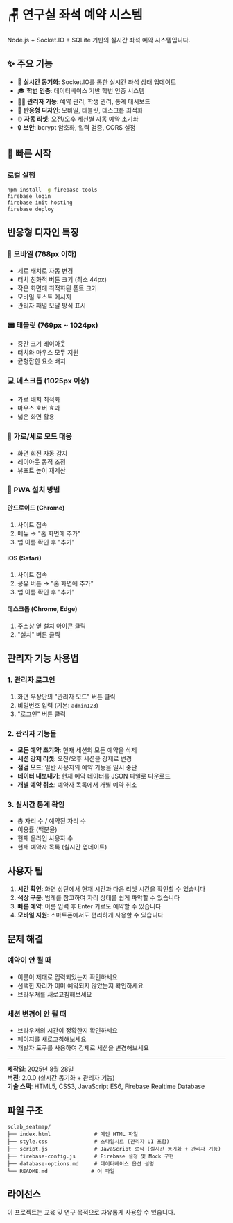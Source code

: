 # 🪑 연구실 좌석 예약 시스템

Node.js + Socket.IO + SQLite 기반의 실시간 좌석 예약 시스템입니다.

## ✨ 주요 기능

- 🔄 **실시간 동기화**: Socket.IO를 통한 실시간 좌석 상태 업데이트
- 🎓 **학번 인증**: 데이터베이스 기반 학번 인증 시스템
- 👨‍💼 **관리자 기능**: 예약 관리, 학생 관리, 통계 대시보드
- 📱 **반응형 디자인**: 모바일, 태블릿, 데스크톱 최적화
- ⏰ **자동 리셋**: 오전/오후 세션별 자동 예약 초기화
- 🔒 **보안**: bcrypt 암호화, 입력 검증, CORS 설정

## 🚀 빠른 시작

### 로컬 실행
```bash
npm install -g firebase-tools
firebase login
firebase init hosting
firebase deploy
```

## 반응형 디자인 특징

### 📱 모바일 (768px 이하)
- 세로 배치로 자동 변경
- 터치 친화적 버튼 크기 (최소 44px)
- 작은 화면에 최적화된 폰트 크기
- 모바일 토스트 메시지
- 관리자 패널 모달 방식 표시

### 📟 태블릿 (769px ~ 1024px)
- 중간 크기 레이아웃
- 터치와 마우스 모두 지원
- 균형잡힌 요소 배치

### 💻 데스크톱 (1025px 이상)
- 가로 배치 최적화
- 마우스 호버 효과
- 넓은 화면 활용

### 🔄 가로/세로 모드 대응
- 화면 회전 자동 감지
- 레이아웃 동적 조정
- 뷰포트 높이 재계산

### 📲 PWA 설치 방법

#### 안드로이드 (Chrome)
1. 사이트 접속
2. 메뉴 → "홈 화면에 추가"
3. 앱 이름 확인 후 "추가"

#### iOS (Safari)
1. 사이트 접속
2. 공유 버튼 → "홈 화면에 추가"
3. 앱 이름 확인 후 "추가"

#### 데스크톱 (Chrome, Edge)
1. 주소창 옆 설치 아이콘 클릭
2. "설치" 버튼 클릭

## 관리자 기능 사용법

### 1. 관리자 로그인
1. 화면 우상단의 "관리자 모드" 버튼 클릭
2. 비밀번호 입력 (기본: `admin123`)
3. "로그인" 버튼 클릭

### 2. 관리자 기능들
- **모든 예약 초기화**: 현재 세션의 모든 예약을 삭제
- **세션 강제 리셋**: 오전/오후 세션을 강제로 변경
- **점검 모드**: 일반 사용자의 예약 기능을 일시 중단
- **데이터 내보내기**: 현재 예약 데이터를 JSON 파일로 다운로드
- **개별 예약 취소**: 예약자 목록에서 개별 예약 취소

### 3. 실시간 통계 확인
- 총 자리 수 / 예약된 자리 수
- 이용률 (백분율)
- 현재 온라인 사용자 수
- 현재 예약자 목록 (실시간 업데이트)

## 사용자 팁

1. **시간 확인**: 화면 상단에서 현재 시간과 다음 리셋 시간을 확인할 수 있습니다
2. **색상 구분**: 범례를 참고하여 자리 상태를 쉽게 파악할 수 있습니다
3. **빠른 예약**: 이름 입력 후 Enter 키로도 예약할 수 있습니다
4. **모바일 지원**: 스마트폰에서도 편리하게 사용할 수 있습니다

## 문제 해결

### 예약이 안 될 때
- 이름이 제대로 입력되었는지 확인하세요
- 선택한 자리가 이미 예약되지 않았는지 확인하세요
- 브라우저를 새로고침해보세요

### 세션 변경이 안 될 때
- 브라우저의 시간이 정확한지 확인하세요
- 페이지를 새로고침해보세요
- 개발자 도구를 사용하여 강제로 세션을 변경해보세요

---

**제작일**: 2025년 8월 28일  
**버전**: 2.0.0 (실시간 동기화 + 관리자 기능)  
**기술 스택**: HTML5, CSS3, JavaScript ES6, Firebase Realtime Database

## 파일 구조
```
sclab_seatmap/
├── index.html              # 메인 HTML 파일
├── style.css               # 스타일시트 (관리자 UI 포함)
├── script.js               # JavaScript 로직 (실시간 동기화 + 관리자 기능)
├── firebase-config.js      # Firebase 설정 및 Mock 구현
├── database-options.md     # 데이터베이스 옵션 설명
└── README.md              # 이 파일
```

## 라이선스
이 프로젝트는 교육 및 연구 목적으로 자유롭게 사용할 수 있습니다.
